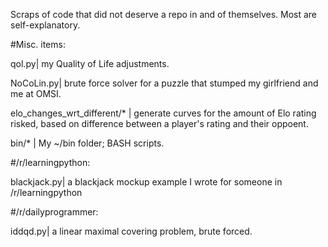 Scraps of code that did not deserve a repo in and of themselves.  Most
are self-explanatory.

#Misc. items:

  qol.py| my Quality of Life adjustments.

  NoCoLin.py| brute force solver for a puzzle that stumped my
  girlfriend and me at OMSI.

  elo_changes_wrt_different/* | generate curves for the amount of Elo
  rating risked, based on difference between a player's rating and
  their oppoent.

  bin/* | My ~/bin folder; BASH scripts.

#/r/learningpython:

  blackjack.py| a blackjack mockup example I wrote for someone in
  /r/learningpython

#/r/dailyprogrammer:

  iddqd.py| a linear maximal covering problem, brute forced.
